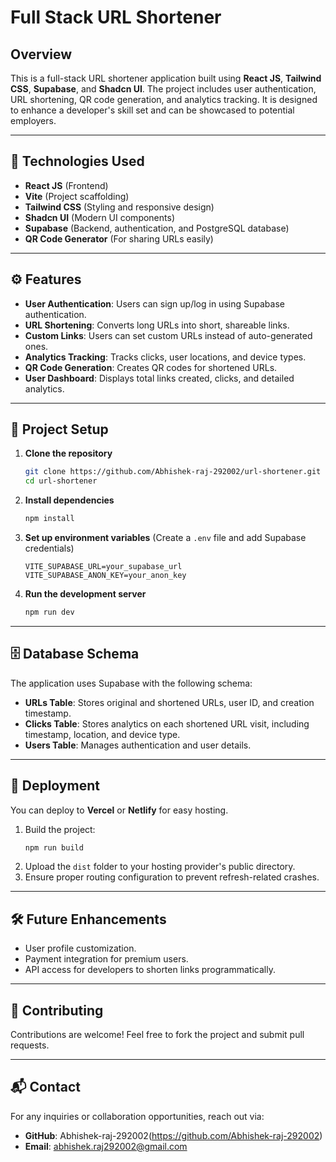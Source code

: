 # Full Stack URL Shortener

## Overview
This is a full-stack URL shortener application built using **React JS**, **Tailwind CSS**, **Supabase**, and **Shadcn UI**. The project includes user authentication, URL shortening, QR code generation, and analytics tracking. It is designed to enhance a developer's skill set and can be showcased to potential employers.

---

## 🚀 Technologies Used
- **React JS** (Frontend)
- **Vite** (Project scaffolding)
- **Tailwind CSS** (Styling and responsive design)
- **Shadcn UI** (Modern UI components)
- **Supabase** (Backend, authentication, and PostgreSQL database)
- **QR Code Generator** (For sharing URLs easily)

---

## ⚙️ Features
- **User Authentication**: Users can sign up/log in using Supabase authentication.
- **URL Shortening**: Converts long URLs into short, shareable links.
- **Custom Links**: Users can set custom URLs instead of auto-generated ones.
- **Analytics Tracking**: Tracks clicks, user locations, and device types.
- **QR Code Generation**: Creates QR codes for shortened URLs.
- **User Dashboard**: Displays total links created, clicks, and detailed analytics.

---

## 📌 Project Setup
1. **Clone the repository**
   ```sh
   git clone https://github.com/Abhishek-raj-292002/url-shortener.git
   cd url-shortener
   ```
2. **Install dependencies**
   ```sh
   npm install
   ```
3. **Set up environment variables** (Create a `.env` file and add Supabase credentials)
   ```env
   VITE_SUPABASE_URL=your_supabase_url
   VITE_SUPABASE_ANON_KEY=your_anon_key
   ```
4. **Run the development server**
   ```sh
   npm run dev
   ```

---

## 🗄️ Database Schema
The application uses Supabase with the following schema:

- **URLs Table**: Stores original and shortened URLs, user ID, and creation timestamp.
- **Clicks Table**: Stores analytics on each shortened URL visit, including timestamp, location, and device type.
- **Users Table**: Manages authentication and user details.

---

## 🚀 Deployment
You can deploy to **Vercel** or **Netlify** for easy hosting.
1. Build the project:
   ```sh
   npm run build
   ```
2. Upload the `dist` folder to your hosting provider's public directory.
3. Ensure proper routing configuration to prevent refresh-related crashes.



---

## 🛠 Future Enhancements
- User profile customization.
- Payment integration for premium users.
- API access for developers to shorten links programmatically.

---

## 📩 Contributing
Contributions are welcome! Feel free to fork the project and submit pull requests.

---

## 📬 Contact
For any inquiries or collaboration opportunities, reach out via:
- **GitHub**: Abhishek-raj-292002(https://github.com/Abhishek-raj-292002)
- **Email**: abhishek.raj292002@gmail.com

